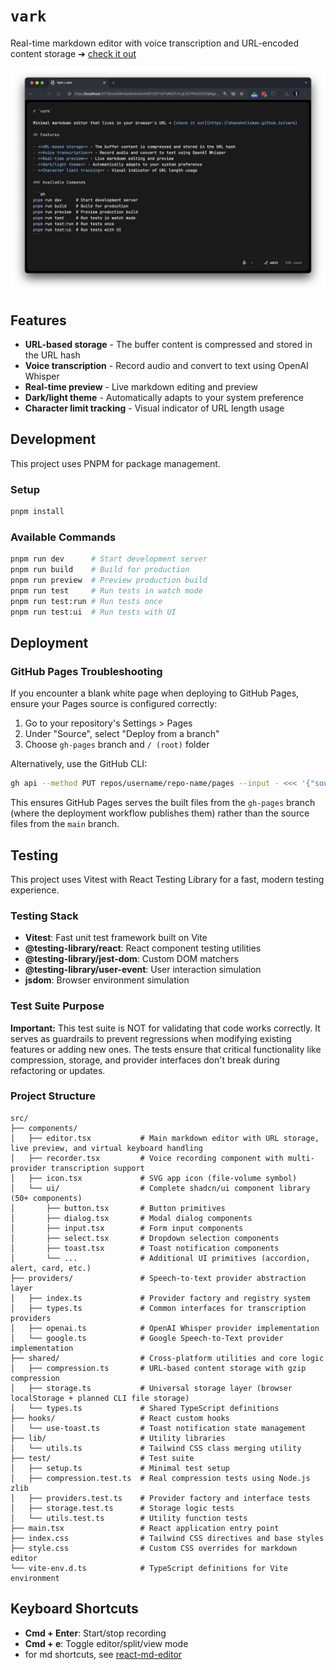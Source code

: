 # `vark`

Real-time markdown editor with voice transcription and URL-encoded content storage ➜ [check it out](https://shaneholloman.github.io/vark)

![screenshot](public/screenshot.png)

## Features

- **URL-based storage** - The buffer content is compressed and stored in the URL hash
- **Voice transcription** - Record audio and convert to text using OpenAI Whisper
- **Real-time preview** - Live markdown editing and preview
- **Dark/light theme** - Automatically adapts to your system preference
- **Character limit tracking** - Visual indicator of URL length usage

## Development

This project uses PNPM for package management.

### Setup

```sh
pnpm install
```

### Available Commands

```sh
pnpm run dev      # Start development server
pnpm run build    # Build for production
pnpm run preview  # Preview production build
pnpm run test     # Run tests in watch mode
pnpm run test:run # Run tests once
pnpm run test:ui  # Run tests with UI
```

## Deployment

### GitHub Pages Troubleshooting

If you encounter a blank white page when deploying to GitHub Pages, ensure your Pages source is configured correctly:

1. Go to your repository's Settings > Pages
2. Under "Source", select "Deploy from a branch"
3. Choose `gh-pages` branch and `/ (root)` folder

Alternatively, use the GitHub CLI:

```sh
gh api --method PUT repos/username/repo-name/pages --input - <<< '{"source":{"branch":"gh-pages","path":"/"}}'
```

This ensures GitHub Pages serves the built files from the `gh-pages` branch (where the deployment workflow publishes them) rather than the source files from the `main` branch.

## Testing

This project uses Vitest with React Testing Library for a fast, modern testing experience.

### Testing Stack

- **Vitest**: Fast unit test framework built on Vite
- **@testing-library/react**: React component testing utilities
- **@testing-library/jest-dom**: Custom DOM matchers
- **@testing-library/user-event**: User interaction simulation
- **jsdom**: Browser environment simulation

### Test Suite Purpose

**Important:** This test suite is NOT for validating that code works correctly. It serves as guardrails to prevent regressions when modifying existing features or adding new ones. The tests ensure that critical functionality like compression, storage, and provider interfaces don't break during refactoring or updates.

### Project Structure

```tree
src/
├── components/
│   ├── editor.tsx           # Main markdown editor with URL storage, live preview, and virtual keyboard handling
│   ├── recorder.tsx         # Voice recording component with multi-provider transcription support
│   ├── icon.tsx             # SVG app icon (file-volume symbol)
│   └── ui/                  # Complete shadcn/ui component library (50+ components)
│       ├── button.tsx       # Button primitives
│       ├── dialog.tsx       # Modal dialog components
│       ├── input.tsx        # Form input components
│       ├── select.tsx       # Dropdown selection components
│       ├── toast.tsx        # Toast notification components
│       └── ...              # Additional UI primitives (accordion, alert, card, etc.)
├── providers/               # Speech-to-text provider abstraction layer
│   ├── index.ts             # Provider factory and registry system
│   ├── types.ts             # Common interfaces for transcription providers
│   ├── openai.ts            # OpenAI Whisper provider implementation
│   └── google.ts            # Google Speech-to-Text provider implementation
├── shared/                  # Cross-platform utilities and core logic
│   ├── compression.ts       # URL-based content storage with gzip compression
│   ├── storage.ts           # Universal storage layer (browser localStorage + planned CLI file storage)
│   └── types.ts             # Shared TypeScript definitions
├── hooks/                   # React custom hooks
│   └── use-toast.ts         # Toast notification state management
├── lib/                     # Utility libraries
│   └── utils.ts             # Tailwind CSS class merging utility
├── test/                    # Test suite
│   ├── setup.ts             # Minimal test setup
│   ├── compression.test.ts  # Real compression tests using Node.js zlib
│   ├── providers.test.ts    # Provider factory and interface tests
│   ├── storage.test.ts      # Storage logic tests
│   └── utils.test.ts        # Utility function tests
├── main.tsx                 # React application entry point
├── index.css                # Tailwind CSS directives and base styles
├── style.css                # Custom CSS overrides for markdown editor
└── vite-env.d.ts            # TypeScript definitions for Vite environment
```

## Keyboard Shortcuts

- **Cmd + Enter**: Start/stop recording
- **Cmd + e**: Toggle editor/split/view mode
- for md shortcuts, see [react-md-editor](https://uiwjs.github.io/react-md-editor/)
